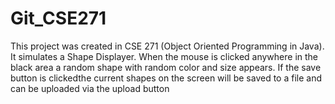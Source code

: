 Git_CSE271
======

This project was created in CSE 271 (Object Oriented Programming in Java). It simulates a Shape Displayer. When the mouse is clicked anywhere in the black area a random shape with random color and size appears. If the save button is clickedthe current shapes on the screen will be saved to a file and can be uploaded via the upload button

